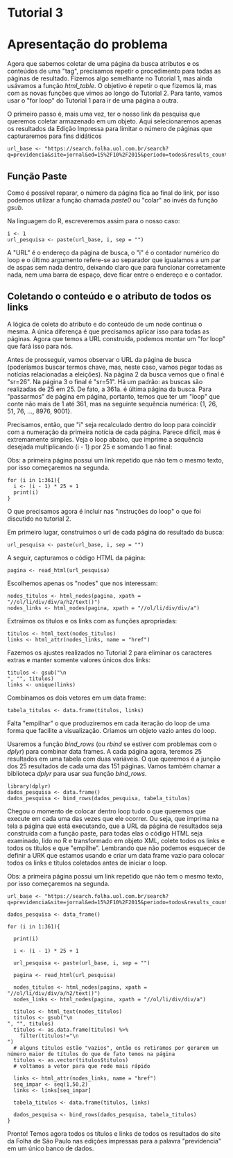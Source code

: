 # Tutorial 3

# Apresentação do problema

Agora que sabemos coletar de uma página da busca atributos e os conteúdos de uma "tag", precisamos repetir o procedimento para todas as páginas de resultado.  Fizemos algo semelhante no Tutorial 1, mas ainda usávamos a função _html\_table_. O objetivo é repetir o que fizemos lá, mas com as novas funções que vimos ao longo do Tutorial 2. Para tanto, vamos usar o "for loop" do Tutorial 1 para ir de uma página a outra.

O primeiro passo é, mais uma vez, ter o nosso link da pesquisa que queremos coletar armazenado em um objeto. Aqui selecionaremos apenas os resultados da Edição Impressa para limitar o número de páginas que capturaremos para fins didáticos

```{r}
url_base <- "https://search.folha.uol.com.br/search?q=previdencia&site=jornal&ed=15%2F10%2F2015&periodo=todos&results_count=9017&search_time=0%2C121&url=http%3A%2F%2Fsearch.folha.uol.com.br%2Fsearch%3Fq%3Dprevidencia%26site%3Djornal%26periodo%3Dtodos&sr="
```

## Função Paste

Como é possível reparar, o número da página fica ao final do link, por isso podemos utilizar a função chamada _paste0_ ou "colar" ao invés da função _gsub_.

Na linguagem do R, escreveremos assim para o nosso caso:

```{r}
i <- 1
url_pesquisa <- paste(url_base, i, sep = "")
```

A "URL" é o endereço da página de busca, o "i" é o contador numérico do loop e o último argumento refere-se ao separador que igualamos a um par de aspas sem nada dentro, deixando claro que para funcionar corretamente nada, nem uma barra de espaço, deve ficar entre o endereço e o contador.

## Coletando o conteúdo e o atributo de todos os links

A lógica de coleta do atributo e do conteúdo de um node continua o mesma. A única diferença é que precisamos aplicar isso para todas as páginas. Agora que temos a URL construída, podemos montar um "for loop" que fará isso para nós.

Antes de prosseguir, vamos observar o URL da página de busca (poderíamos buscar termos chave, mas, neste caso, vamos pegar todas as notícias relacionadas a eleições). Na página 2 da busca vemos que o final é "sr=26". Na página 3 o final é "sr=51". Há um padrão: as buscas são realizadas de 25 em 25. De fato, a 361a. é última página da busca. Para "passarmos" de página em página, portanto, temos que ter um "loop" que conte não mais de 1 até 361, mas na seguinte sequência numérica: {1, 26, 51, 76, ..., 8976, 9001}.

Precisamos, então, que "i" seja recalculado dentro do loop para coincidir com a numeração da primeira notícia de cada página. Parece difícil, mas é extremamente simples. Veja o loop abaixo, que imprime a sequência desejada multiplicando (i - 1) por 25 e somando 1 ao final:

Obs: a primeira página possui um link repetido que não tem o mesmo texto, por isso começaremos na segunda.

```{r}
for (i in 1:361){
  i <- (i - 1) * 25 + 1
  print(i)
}
```

O que precisamos agora é incluir nas "instruções do loop" o que foi discutido no tutorial 2. 

Em primeiro lugar, construímos o url de cada página do resultado da busca:

```{r}
url_pesquisa <- paste(url_base, i, sep = "")
```

A seguir, capturamos o código HTML da página:

```{r}
pagina <- read_html(url_pesquisa)
```

Escolhemos apenas os "nodes" que nos interessam:

```{r}
nodes_titulos <- html_nodes(pagina, xpath = "//ol/li/div/div/a/h2/text()")
nodes_links <- html_nodes(pagina, xpath = "//ol/li/div/div/a")
```

Extraímos os títulos e os links com as funções apropriadas:

```{r}
titulos <- html_text(nodes_titulos)
links <- html_attr(nodes_links, name = "href")
```

Fazemos os ajustes realizados no Tutorial 2 para eliminar os caracteres extras e manter somente valores únicos dos links:

```{r}
titulos <- gsub("\n                                                                                                                ", "", titulos)
links <- unique(links)
```

Combinamos os dois vetores em um data frame:

```{r}
tabela_titulos <- data.frame(titulos, links)
```

Falta "empilhar" o que produziremos em cada iteração do loop de uma forma que facilite a visualização. Criamos um objeto vazio antes do loop. 

Usaremos a função _bind\_rows_ (ou _rbind_ se estiver com problemas com o _dplyr_) para combinar data frames. A cada página agora, teremos 25 resultados em uma tabela com duas variáveis. O que queremos é a junção dos 25 resultados de cada uma das 151 páginas. Vamos também chamar a biblioteca _dplyr_ para usar sua função _bind\_rows_.

```{r}
library(dplyr)
dados_pesquisa <- data.frame()
dados_pesquisa <- bind_rows(dados_pesquisa, tabela_titulos)
```

Chegou o momento de colocar dentro loop tudo o que queremos que execute em cada uma das vezes que ele ocorrer. Ou seja, que imprima na tela a página que está executando, que a URL da página de resultados seja construída com a função paste, para todas elas o código HTML seja examinado, lido no R e transformado em objeto XML, colete todos os links e todos os títulos e que "empilhe". Lembrando que não podemos esquecer de definir a URK que estamos usando e criar um data frame vazio para colocar todos os links e títulos coletados antes de iniciar o loop.

Obs: a primeira página possui um link repetido que não tem o mesmo texto, por isso começaremos na segunda.

```{r}
url_base <- "https://search.folha.uol.com.br/search?q=previdencia&site=jornal&ed=15%2F10%2F2015&periodo=todos&results_count=9017&search_time=0%2C121&url=http%3A%2F%2Fsearch.folha.uol.com.br%2Fsearch%3Fq%3Dprevidencia%26site%3Djornal%26periodo%3Dtodos&sr="

dados_pesquisa <- data_frame()

for (i in 1:361){
  
  print(i)

  i <- (i - 1) * 25 + 1
  
  url_pesquisa <- paste(url_base, i, sep = "")
  
  pagina <- read_html(url_pesquisa)
  
  nodes_titulos <- html_nodes(pagina, xpath = "//ol/li/div/div/a/h2/text()")
  nodes_links <- html_nodes(pagina, xpath = "//ol/li/div/div/a")
  
  titulos <- html_text(nodes_titulos)
  titulos <- gsub("\n                                                                                                                ", "", titulos)
  titulos <- as.data.frame(titulos) %>%
    filter(titulos!="\n                                                        ")
  # alguns títulos estão "vazios", então os retiramos por gerarem um número maior de títulos do que de fato temos na página
  titulos <- as.vector(titulos$titulos)
  # voltamos a vetor para que rode mais rápido
  
  links <- html_attr(nodes_links, name = "href")
  seq_impar <- seq(1,50,2)
  links <- links[seq_impar]
  
  tabela_titulos <- data.frame(titulos, links)
  
  dados_pesquisa <- bind_rows(dados_pesquisa, tabela_titulos)
}

```

Pronto! Temos agora todos os títulos e links de todos os resultados do site da Folha de São Paulo nas edições impressas para a palavra "previdencia" em um único banco de dados.
